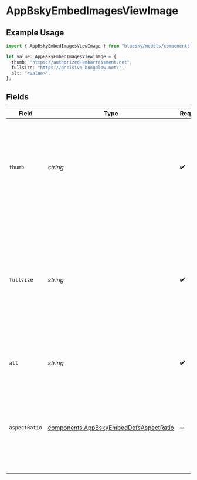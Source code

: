 # AppBskyEmbedImagesViewImage

## Example Usage

```typescript
import { AppBskyEmbedImagesViewImage } from "bluesky/models/components";

let value: AppBskyEmbedImagesViewImage = {
  thumb: "https://authorized-embarrassment.net",
  fullsize: "https://decisive-bungalow.net/",
  alt: "<value>",
};
```

## Fields

| Field                                                                                                                                                                 | Type                                                                                                                                                                  | Required                                                                                                                                                              | Description                                                                                                                                                           |
| --------------------------------------------------------------------------------------------------------------------------------------------------------------------- | --------------------------------------------------------------------------------------------------------------------------------------------------------------------- | --------------------------------------------------------------------------------------------------------------------------------------------------------------------- | --------------------------------------------------------------------------------------------------------------------------------------------------------------------- |
| `thumb`                                                                                                                                                               | *string*                                                                                                                                                              | :heavy_check_mark:                                                                                                                                                    | Fully-qualified URL where a thumbnail of the image can be fetched. For example, CDN location provided by the App View.                                                |
| `fullsize`                                                                                                                                                            | *string*                                                                                                                                                              | :heavy_check_mark:                                                                                                                                                    | Fully-qualified URL where a large version of the image can be fetched. May or may not be the exact original blob. For example, CDN location provided by the App View. |
| `alt`                                                                                                                                                                 | *string*                                                                                                                                                              | :heavy_check_mark:                                                                                                                                                    | Alt text description of the image, for accessibility.                                                                                                                 |
| `aspectRatio`                                                                                                                                                         | [components.AppBskyEmbedDefsAspectRatio](../../models/components/appbskyembeddefsaspectratio.md)                                                                      | :heavy_minus_sign:                                                                                                                                                    | width:height represents an aspect ratio. It may be approximate, and may not correspond to absolute dimensions in any given unit.                                      |